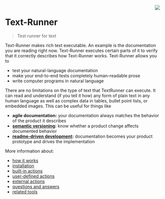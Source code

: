 <!-- logo is from: https://icons8.com/icon/40886/test -->
<img src="../documentation/logo2.png" align="right" valign="bottom">

# Text-Runner

> Test runner for text

Text-Runner makes rich text executable. An example is the documentation you are
reading right now. Text-Runner executes certain parts of it to verify that it
correctly describes how Text-Runner works. Text-Runner allows you to

- test your natural-language documentation
- make your end-to-end tests completely human-readable prose
- write computer programs in natural language

There are no limitations on the type of text that TextRunner can execute. It can
read and understand (if you tell it how) any form of plain text in any human
language as well as complex data in tables, bullet point lists, or embedded
images. This can be useful for things like

- **agile documentation:** your documentation always matches the behavior of the
  product it describes
- **[semantic versioning](http://semver.org):** know whether a product change
  affects documented behavior
- **[readme-driven development](http://tom.preston-werner.com/2010/08/23/readme-driven-development.html):**
  documentation becomes your product prototype and drives the implementation

More information about:

- [how it works](../documentation/how-it-works.md)
- [installation](../documentation/installation.md)
- [built-in actions](../documentation/built-in-actions.md)
- [user-defined actions](../documentation/user-defined-actions.md)
- [external actions](../documentation/external-actions.md)
- [questions and answers](../documentation/qna.md)
- [related tools](../documentation/related-tools.md)
